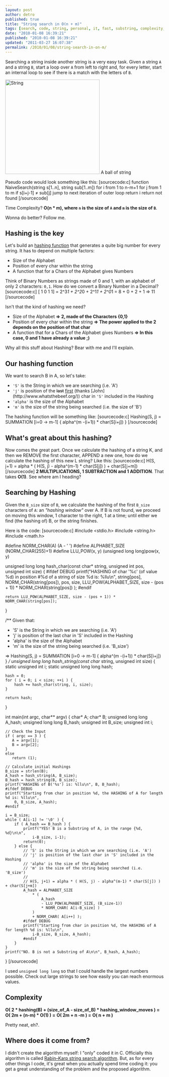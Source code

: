 ```yaml
---
layout: post
author: detro
published: true
title: "String search in O(n + m)"
tags: [search, code, string, personal, it, fast, substring, complexity, english, cool, matching, hashing]
date: "2010-01-08 16:39:21"
published: "2010-01-08 16:39:21"
updated: "2011-03-27 16:07:38"
permalink: /2010/01/08/string-search-in-on-m/
---
```


Searching a string inside another string is a very easy task. Given a string <code>A</code> and a string <code>B</code>, start a loop over <code>A</code> from left to right and, for every letter, start an internal loop to see if there is a match with the letters of <code>B</code>.

<div class="img">
<img src="http://dm.ncl.ac.uk/peterevans/blog/wp-content/uploads/2009/04/string.jpg" alt="String" width="300"/>
A ball of string
</div>

Pseudo code would look something like this:
[sourcecode:c]
function NaiveSearch(string s[1..n], string sub[1..m])
   for i from 1 to n-m+1
      for j from 1 to m
         if s[i+j-1] ≠ sub[j]
            jump to next iteration of outer loop
      return i
   return not found
[/sourcecode]

Time Complexity? <strong>O(n * m), where <code>n</code> is the size of <code>A</code> and <code>m</code> is the size of <code>B</code></strong>.

Wonna do better? Follow me.

## Hashing is the key
Let's build an <a href="http://en.wikipedia.org/wiki/Hash_function">hashing function</a> that generates a quite big number for every string. It has to depend on multiple factors:
<ul>
<li>Size of the Alphabet</li>
<li>Position of every char within the string</li>
<li>A function that for a Chars of the Alphabet gives Numbers</li>
</ul>

Think of Binary Numbers as strings made of 0 and 1, with an alphabet of only 2 characters: <code>0,1</code>. How do we convert a Binary Number in a Decimal?
[sourcecode:c]
[ 1 0 1 1] = 2^3*1 + 2^2*0 + 2^1*1 + 2^0*1 = 8 + 0 + 2 + 1 => 11
[/sourcecode]

Isn't that the kind of hashing we need?
<ul>
<li>Size of the Alphabet <strong>=> 2, made of the Characters {0,1}</strong></li>
<li>Position of every char within the string <strong>=> The power applied to the 2 depends on the position of that char</strong></li>
<li>A function that for a Chars of the Alphabet gives Numbers <strong>=> In this case, 0 and 1 have already a value ;)</strong></li>
</ul>

Why all this stuff about Hashing? Bear with me and I'll explain.

## Our hashing function
We want to search B in A, so let's take:
<ul>
<li><code>'S'</code> is the String in which we are searching (i.e. 'A')</li>
<li><code>'j'</code> is position of the <del>last</del> <ins>first</ins> (thanks [John](http://www.whatsthebeef.org/)) char in <code>'S'</code> included in the Hashing</li>
<li><code>'alpha'</code> is the size of the Alphabet</li>
<li><code>'m'</code> is the size of the string being searched (i.e. the size of 'B')</li>
</ul>

The hashing function will be something like:
[sourcecode:c]
Hashing(S, j) = SUMMATION [i=0 -> m-1] { alpha^(m -(i+1)) * char(S[i+j]) }
[/sourcecode]

## What's great about this hashing?
Now comes the great part. Once we calculate the hashing of a string K, and then we REMOVE the first character, APPEND a new one, how do we calculate the hashing of this new L string? Like this:
[sourcecode:c]
H(S, j+1) = alpha * ( H(S, j) - alpha^(m-1) * char(S[j]) ) + char(S[j+m])
[/sourcecode]
<strong>2 MULTIPLICATIONS, 1 SUBTRACTION and 1 ADDITION</strong>. That takes <strong>O(1)</strong>. See where am I heading?

## Searching by Hashing
Given the <code>B_size</code> size of <code>B</code>, we calculate the hashing of the first <code>B_size</code> characters of <code>A</code>: an <em>"hashing window"</em> over A. If B is not found, we proceed on moving this window, 1 character to the right, 1 at a time; until either we find (the hashing of) B, or the string finishes.

Here is the code:
[sourcecode:c]
#include <stdio.h>
#include <string.h>
#include <math.h>

#define NORM_CHAR(A)    (A - ' ')
#define ALPHABET_SIZE   (NORM_CHAR(255)+1)
#define LLU_POW(x, y)   (unsigned long long)pow(x, y)

unsigned long long hash_char(const char* string, unsigned int pos, unsigned int size) {
    #ifdef DEBUG
    printf("HASHING of char '%c' (of value %d) in position #%d of a string of size %d is: %llu\n",
        string[pos],
        NORM_CHAR(string[pos]),
        pos,
        size,
        LLU_POW(ALPHABET_SIZE, size - (pos + 1)) * NORM_CHAR(string[pos])
        );
    #endif
        
    return LLU_POW(ALPHABET_SIZE, size - (pos + 1)) * NORM_CHAR(string[pos]);
}

/**
Given that:
- 'S' is the String in which we are searching (i.e. 'A')
- 'j' is position of the last char in 'S' included in the Hashing
- 'alpha' is the size of the Alphabet
- 'm' is the size of the string being searched (i.e. 'B_size')

=> Hashing(S, j) = SUMMATION [i=0 -> m-1] { alpha^(m -(i+1)) * char(S[i+j]) }
*/
unsigned long long hash_string(const char* string, unsigned int size) {
    static unsigned int i;
    static unsigned long long hash;

    hash = 0;
    for ( i = 0; i < size; ++i ) {
        hash += hash_char(string, i, size);
    }
    
    return hash;
}

int main(int argc, char** argv)
{
    char* A;
    char* B;
    unsigned long long A_hash;
    unsigned long long B_hash;
    unsigned int B_size;
    unsigned int i;
    
    // Check the Input
	if ( argc == 3 ) {
	   A = argv[1];
	   B = argv[2];
	}
	else
	   return (1);

    // Calculate initial Hashings
    B_size = strlen(B);
    A_hash = hash_string(A, B_size);
    B_hash = hash_string(B, B_size);
    printf("HASHING of B('%s') is: %llu\n", B, B_hash);
    #ifdef DEBUG
    printf("Starting from char in position %d, the HASHING of A for length %d is: %llu\n",
        0, B_size, A_hash);
    #endif

    i = B_size;
    while ( A[i-1] != '\0' ) {
        if ( A_hash == B_hash ) {
            printf("YES! B is a Substring of A, in the range {%d, %d}\n\n",
                i-B_size, i-1);
            return(0);
        } else {
            // 'S' is the String in which we are searching (i.e. 'A')
            // 'j' is position of the last char in 'S' included in the Hashing
            // 'alpha' is the size of the Alphabet
            // 'm' is the size of the string being searched (i.e. 'B_size')
            //
            // H(S, j+1) = alpha * ( H(S, j) - alpha^(m-1) * char(S[j]) ) + char(S[j+m])
            A_hash = ALPHABET_SIZE
                * (
                    A_hash
                    - LLU_POW(ALPHABET_SIZE, (B_size-1))
                    * NORM_CHAR( A[i-B_size] )
                )
                + NORM_CHAR( A[i++] );
            #ifdef DEBUG
            printf("Starting from char in position %d, the HASHING of A for length %d is: %llu\n",
                i-B_size, B_size, A_hash);
            #endif
        }
    }
    printf("NO. B is not a Substring of A\n\n", B_hash, A_hash);
}
[/sourcecode]

I used <code>unsigned long long</code> so that I could handle the largest numbers possible. Check out large strings to see how easily you can reach enormous values.

## Complexity
<strong>O( 2 * hashing(B) + (size_of_A - size_of_B) * hashing_window_moves  ) =</strong>
<strong>O( 2m + (n-m) * O(1) ) =</strong>
<strong>O( 2m + n -m ) =</strong>
<strong>O( n + m )</strong>

Pretty neat, eh?.

## Where does it come from?
I didn't create the algorithm myself: I "only" coded it in C. Officially this algorithm is called <a href="http://en.wikipedia.org/wiki/Rabin–Karp_string_search_algorithm">Rabin–Karp string search algorithm</a>. But, as for every other things I code, it's great when you actually spend time coding it: you get a great understanding of the problem and the proposed algorithm.
